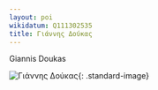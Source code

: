 ```yaml
---
layout: poi
wikidatum: Q111302535
title: Γιάννης Δούκας  
---
```


Giannis Doukas

![Γιάννης Δούκας](https://www.authors.gr/content/data/multimedia/images/imagescache/52a6767236cfd78995dd13e68c1315fb579692e1.600.450.614726edc0f93a528cb4222e8ab6104643543877.jpg){: .standard-image}
